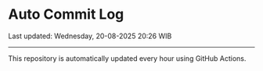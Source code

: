 # Auto Commit Log

Last updated: Wednesday, 20-08-2025 20:26 WIB

---

This repository is automatically updated every hour using GitHub Actions.
